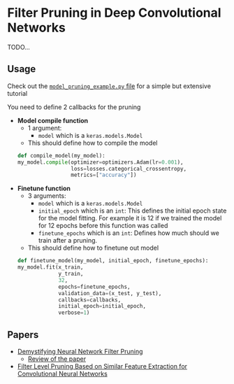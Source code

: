 # Filter Pruning in Deep Convolutional Networks

TODO...

## Usage

Check out the [`model_pruning_example.py` file](/model_pruning_example.py) for a simple but extensive tutorial

You need to define 2 callbacks for the pruning

- **Model compile function**
    - 1 argument:
        - `model` which is a `keras.models.Model`
    - This should define how to compile the model
    ```python
    def compile_model(my_model):
    my_model.compile(optimizer=optimizers.Adam(lr=0.001),
                     loss=losses.categorical_crossentropy,
                     metrics=["accuracy"])
    ```
- **Finetune function**
    - 3 arguments:
        - `model` which is a `keras.models.Model`
        - `initial_epoch` which is an `int`: This defines the initial epoch state for the model fitting.
        For example it is 12 if we trained the model for 12 epochs before this function was called
        - `finetune_epochs` which is an `int`: Defines how much should we train after a pruning.
    - This should define how to finetune out model
    ```python
    def finetune_model(my_model, initial_epoch, finetune_epochs):
    my_model.fit(x_train,
                 y_train,
                 32,
                 epochs=finetune_epochs,
                 validation_data=(x_test, y_test),
                 callbacks=callbacks,
                 initial_epoch=initial_epoch,
                 verbose=1)
    ```

## Papers

- [Demystifying Neural Network Filter Pruning](https://openreview.net/pdf?id=rJffBWBtoX)
	- [Review of the paper](https://openreview.net/forum?id=rJffBWBtoX)
- [Filter Level Pruning Based on Similar Feature Extraction for
Convolutional Neural Networks](https://www.jstage.jst.go.jp/article/transinf/E101.D/4/E101.D_2017EDL8248/_pdf)
